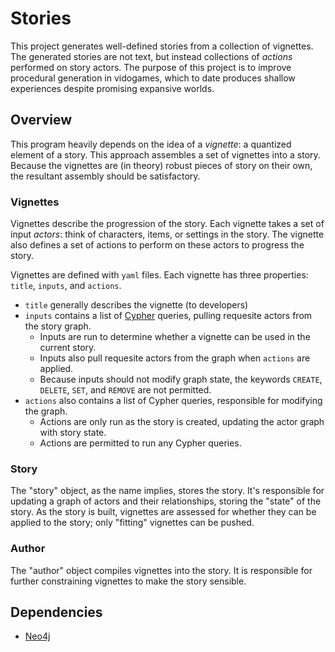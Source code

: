 # Stories

This project generates well-defined stories from a collection of vignettes. The generated stories are not text, but instead collections of _actions_ performed on story actors. The purpose of this project is to improve procedural generation in vidogames, which to date produces shallow experiences despite promising expansive worlds.

## Overview

This program heavily depends on the idea of a _vignette_: a quantized element of a story. This approach assembles a set of vignettes into a story. Because the vignettes are (in theory) robust pieces of story on their own, the resultant assembly should be satisfactory.

### Vignettes

Vignettes describe the progression of the story. Each vignette takes a set of input _actors_: think of characters, items, or settings in the story. The vignette also defines a set of actions to perform on these actors to progress the story.

Vignettes are defined with `yaml` files. Each vignette has three properties: `title`, `inputs`, and `actions`.
- `title` generally describes the vignette (to developers)
- `inputs` contains a list of [Cypher](https://neo4j.com/developer/cypher-query-language/) queries, pulling requesite actors from the story graph.
  - Inputs are run to determine whether a vignette can be used in the current story.
  - Inputs also pull requesite actors from the graph when `actions` are applied.
  - Because inputs should not modify graph state, the keywords `CREATE`, `DELETE`, `SET`, and `REMOVE` are not permitted.
- `actions` also contains a list of Cypher queries, responsible for modifying the graph.
  - Actions are only run as the story is created, updating the actor graph with story state.
  - Actions are permitted to run any Cypher queries.

### Story

The "story" object, as the name implies, stores the story. It's responsible for updating a graph of actors and their relationships, storing the "state" of the story. As the story is built, vignettes are assessed for whether they can be applied to the story; only "fitting" vignettes can be pushed.

### Author

The "author" object compiles vignettes into the story. It is responsible for further constraining vignettes to make the story sensible.

## Dependencies
- [Neo4j](http://www.neo4j.com)
